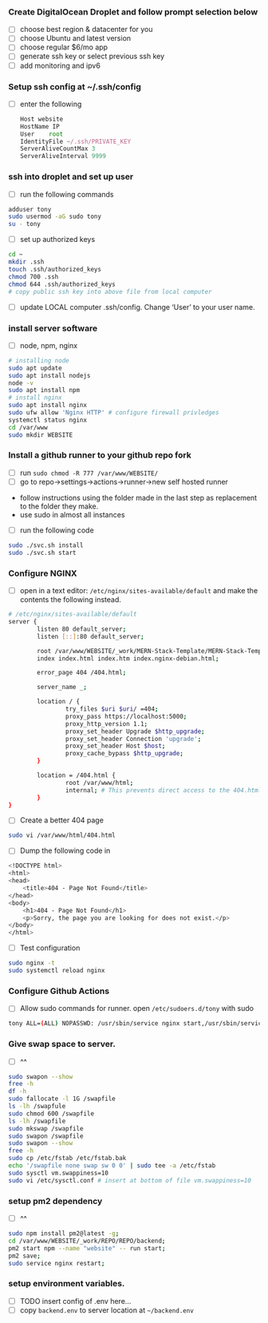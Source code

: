 ### Create DigitalOcean Droplet and follow prompt selection below

- [ ]  choose best region & datacenter for you
- [ ]  choose Ubuntu and latest version
- [ ]  choose regular $6/mo app
- [ ]  generate ssh key or select previous ssh key
- [ ]  add monitoring and ipv6

### Setup ssh config at ~/.ssh/config

- [ ]  enter the following
    
    ```jsx
    Host website
    HostName IP
    User    root
    IdentityFile ~/.ssh/PRIVATE_KEY
    ServerAliveCountMax 3
    ServerAliveInterval 9999
    ```
    

### ssh into droplet and set up user

- [ ]  run the following commands

```bash
adduser tony
sudo usermod -aG sudo tony
su - tony
```

- [ ]  set up authorized keys

```bash
cd ~
mkdir .ssh
touch .ssh/authorized_keys
chmod 700 .ssh
chmod 644 .ssh/authorized_keys
# copy public ssh key into above file from local computer
```

- [ ]  update LOCAL computer .ssh/config. Change ‘User’ to your user name.

### install server software

- [ ]  node, npm, nginx

```bash
# installing node
sudo apt update
sudo apt install nodejs
node -v
sudo apt install npm
# install nginx
sudo apt install nginx
sudo ufw allow 'Nginx HTTP' # configure firewall privledges
systemctl status nginx
cd /var/www
sudo mkdir WEBSITE
```

### Install a github runner to your github repo fork

- [ ]  run `sudo chmod -R 777 /var/www/WEBSITE/`
- [ ]  go to repo→settings→actions→runner→new self hosted runner
- follow instructions using the folder made in the last step as replacement to the folder they make.
- use sudo in almost all instances
- [ ]  run the following code

```bash
sudo ./svc.sh install
sudo ./svc.sh start
```

### Configure NGINX

- [ ]  open in a text editor: `/etc/nginx/sites-available/default` and make the contents the following instead.

```bash
# /etc/nginx/sites-available/default
server {
        listen 80 default_server;
        listen [::]:80 default_server;

        root /var/www/WEBSITE/_work/MERN-Stack-Template/MERN-Stack-Template/;
        index index.html index.htm index.nginx-debian.html;

        error_page 404 /404.html; 

        server_name _;

        location / {
                try_files $uri $uri/ =404;
                proxy_pass https://localhost:5000;
                proxy_http_version 1.1;
                proxy_set_header Upgrade $http_upgrade;
                proxy_set_header Connection 'upgrade';
                proxy_set_header Host $host;
                proxy_cache_bypass $http_upgrade;
        }

        location = /404.html {
                root /var/www/html;
                internal; # This prevents direct access to the 404.html page
        }
}
```

- [ ]  Create a better 404 page

```bash
sudo vi /var/www/html/404.html
```

- [ ]  Dump the following code in

```bash
<!DOCTYPE html>
<html>
<head>
    <title>404 - Page Not Found</title>
</head>
<body>
    <h1>404 - Page Not Found</h1>
    <p>Sorry, the page you are looking for does not exist.</p>
</body>
</html>
```

- [ ]  Test configuration

```bash
sudo nginx -t
sudo systemctl reload nginx
```

### Configure Github Actions

- [ ]  Allow sudo commands for runner. open `/etc/sudoers.d/tony` with sudo

```bash
tony ALL=(ALL) NOPASSWD: /usr/sbin/service nginx start,/usr/sbin/service nginx stop,/usr/sbin/service neginx restart
```

### Give swap space to server.

- [ ]  ^^

```bash
sudo swapon --show
free -h 
df -h
sudo fallocate -l 1G /swapfile
ls -lh /swapfule
sudo chmod 600 /swapfile
ls -lh /swapfile
sudo mkswap /swapfile
sudo swapon /swapfile
sudo swapon --show
free -h
sudo cp /etc/fstab /etc/fstab.bak
echo '/swapfile none swap sw 0 0' | sudo tee -a /etc/fstab
sudo sysctl vm.swappiness=10
sudo vi /etc/sysctl.conf # insert at bottom of file vm.swappiness=10
```

### setup pm2 dependency

- [ ]  ^^

```bash
sudo npm install pm2@latest -g;
cd /var/www/WEBSITE/_work/REPO/REPO/backend;
pm2 start npm --name "website" -- run start;
pm2 save;
sudo service nginx restart;
```

### setup environment variables.

- [ ]  TODO insert config of .env here…
- [ ]  copy `backend.env` to server location at `~/backend.env`